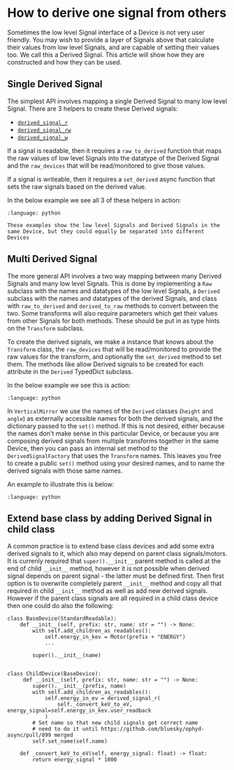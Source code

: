 # How to derive one signal from others

Sometimes the low level Signal interface of a Device is not very user friendly. You may wish to provide a layer of Signals above that calculate their values from low level Signals, and are capable of setting their values too. We call this a Derived Signal. This article will show how they are constructed and how they can be used.

## Single Derived Signal

The simplest API involves mapping a single Derived Signal to many low level Signal. There are 3 helpers to create these Derived signals:
- [`derived_signal_r`](#ophyd_async.core.derived_signal_r)
- [`derived_signal_rw`](#ophyd_async.core.derived_signal_rw)
- [`derived_signal_w`](#ophyd_async.core.derived_signal_w)

If a signal is readable, then it requires a `raw_to_derived` function that maps the raw values of low level Signals into the datatype of the Derived Signal and the `raw_devices` that will be read/monitored to give those values.

If a signal is writeable, then it requires a `set_derived` async function that sets the raw signals based on the derived value.
 
In the below example we see all 3 of these helpers in action:

```{literalinclude} ../../src/ophyd_async/testing/_single_derived.py
:language: python
```

```{note}
These examples show the low level Signals and Derived Signals in the same Device, but they could equally be separated into different Devices
```

## Multi Derived Signal

The more general API involves a two way mapping between many Derived Signals and many low level Signals. This is done by implementing a `Raw` [](#typing.TypedDict) subclass with the names and datatypes of the low level Signals, a `Derived` [](#typing.TypedDict) subclass with the names and datatypes of the derived Signals, and [](#Transform) class with `raw_to_derived` and `derived_to_raw` methods to convert between the two. Some transforms will also require parameters which get their values from other Signals for both methods. These should be put in as type hints on the `Transform` subclass.

To create the derived signals, we make a [](#DerivedSignalFactory) instance that knows about the `Transform` class, the `raw_devices` that will be read/monitored to provide the raw values for the transform, and optionally the `set_derived` method to set them. The methods like [](#DerivedSignalFactory.derived_signal_rw) allow Derived signals to be created for each attribute in the `Derived` TypedDict subclass.

In the below example we see this is action:

```{literalinclude} ../../src/ophyd_async/sim/_mirror_vertical.py
:language: python
```

In `VerticalMirror` we use the names of the `Derived` classes (`height` and `angle`) as externally accessible names for both the derived signals, and the dictionary passed to the `set()` method. If this is not desired, either because the names don't make sense in this particular Device, or because you are composing derived signals from multiple transforms together in the same Device, then you can pass an internal set method to the `DerivedSignalFactory` that uses the `Transform` names. This leaves you free to create a public `set()` method using your desired names, and to name the derived signals with those same names.

An example to illustrate this is below:

```{literalinclude} ../../src/ophyd_async/sim/_mirror_horizontal.py
:language: python
```

## Extend base class by adding Derived Signal in child class

A common practice is to extend base class devices and add some extra derived signals to it, which also may depend on parent class signals/motors. It is currenly required that `super().__init__` parent method is called at the end of child `__init__` method, however it is not possible when derived signal depends on parent signal - the latter must be defined first. Then first option is to overwrite completely parent `__init__` method and copy all that required in child `__init__` method as well as add new derived signals. However if the parent class signals are all required in a child class device then one could do also the following:

```
class BaseDevice(StandardReadable):
    def __init__(self, prefix: str, name: str = "") -> None:
        with self.add_children_as_readables():
            self.energy_in_kev = Motor(prefix + "ENERGY")
            ...

        super().__init__(name)


class ChildDevice(BaseDevice):
     def __init__(self, prefix: str, name: str = "") -> None:
        super().__init__(prefix, name)
        with self.add_children_as_readables():
            self.energy_in_ev = derived_signal_r(
                self._convert_keV_to_eV, energy_signal=self.energy_in_kev.user_readback
            )
        # Set name so that new child signals get correct name
        # need to do it until https://github.com/bluesky/ophyd-async/pull/899 merged
        self.set_name(self.name)

    def _convert_keV_to_eV(self, energy_signal: float) -> float:
        return energy_signal * 1000
```
